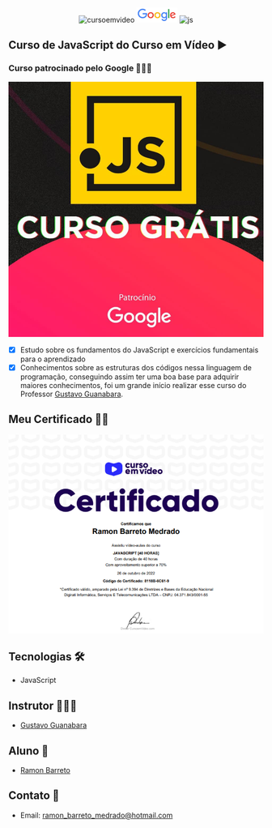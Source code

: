<p align="center">
  <img alt="cursoemvideo" src="[.github/cursoemvideo.png](https://github.com/RamonBarret/UFC_Java/raw/master/.github/cursoemvideo.png)" />

  <img alt="google" src=".github/google.PNG" />

  <img alt="js" src="[.github/ufc_logo.jpg](https://camo.githubusercontent.com/9d07c04bdd98c662d5df9d4e1cc1de8446ffeaebca330feb161f1fb8e1188204/68747470733a2f2f696d672e736869656c64732e696f2f62616467652f4a6176615363726970742d4637444631453f7374796c653d666f722d7468652d6261646765266c6f676f3d6a617661736372697074266c6f676f436f6c6f723d626c61636b)" />
</p>

## Curso de JavaScript do Curso em Vídeo ▶

### Curso patrocinado pelo Google 👨🏽‍💻

<p align="center">
  <img alt="google_patro" src=".github/curso_js.jpg">
</p>

- [x] Estudo sobre os fundamentos do JavaScript e exercícios fundamentais para o aprendizado
- [x] Conhecimentos sobre as estruturas dos códigos nessa linguagem de programação, conseguindo assim ter uma boa base para adquirir maiores conhecimentos, foi um grande início realizar esse curso do Professor <a target="_blank" href="https://www.linkedin.com/in/guanabara/">Gustavo Guanabara</a>.

## Meu Certificado 📃🎉

<p align="center">
  <img alt="certificado_ramon" src=".github/certificado.PNG">
</p>

## Tecnologias 🛠

- JavaScript

## Instrutor 👨🏽‍🏫
- <a target="_blank" href="https://www.linkedin.com/in/guanabara/">Gustavo Guanabara</a>

## Aluno 🎨

- <a target="_blank" href="https://www.linkedin.com/in/ramon-barreto-076191180/">Ramon Barreto</a>

## Contato 📲

- Email: ramon_barreto_medrado@hotmail.com





